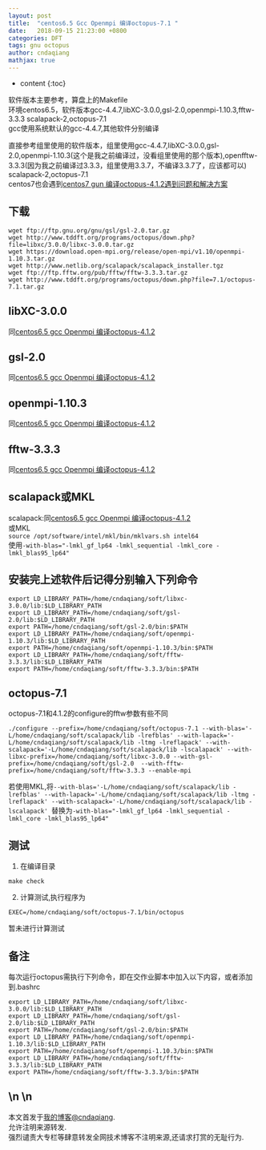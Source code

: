 ```yaml
---
layout: post
title:  "centos6.5 Gcc Openmpi 编译octopus-7.1 "
date:   2018-09-15 21:23:00 +0800
categories: DFT
tags: gnu octopus
author: cndaqiang
mathjax: true
---
```

* content
{:toc}

软件版本主要参考，算盘上的Makefile<br>
环境centos6.5，软件版本gcc-4.4.7,libXC-3.0.0,gsl-2.0,openmpi-1.10.3,fftw-3.3.3 scalapack-2,octopus-7.1<br>
gcc使用系统默认的gcc-4.4.7,其他软件分别编译







直接参考组里使用的软件版本，组里使用gcc-4.4.7,libXC-3.0.0,gsl-2.0,openmpi-1.10.3(这个是我之前编译过，没看组里使用的那个版本),openfftw-3.3.3(因为我之前编译过3.3.3，组里使用3.3.7，不编译3.3.7了，应该都可以) scalapack-2,octopus-7.1
<br>centos7也会遇到[centos7 gun 编译octopus-4.1.2遇到问题和解决方案](/2018/09/18/centos7-octopus-4.1.2/)

## 下载

```
wget ftp://ftp.gnu.org/gnu/gsl/gsl-2.0.tar.gz
wget http://www.tddft.org/programs/octopus/down.php?file=libxc/3.0.0/libxc-3.0.0.tar.gz
wget https://download.open-mpi.org/release/open-mpi/v1.10/openmpi-1.10.3.tar.gz
wget http://www.netlib.org/scalapack/scalapack_installer.tgz
wget ftp://ftp.fftw.org/pub/fftw/fftw-3.3.3.tar.gz
wget http://www.tddft.org/programs/octopus/down.php?file=7.1/octopus-7.1.tar.gz
```
## libXC-3.0.0
同[centos6.5 gcc Openmpi 编译octopus-4.1.2](/2018/09/15/gun-openmpi-octopus-4.1.2/)
## gsl-2.0
同[centos6.5 gcc Openmpi 编译octopus-4.1.2](/2018/09/15/gun-openmpi-octopus-4.1.2/)
## openmpi-1.10.3
同[centos6.5 gcc Openmpi 编译octopus-4.1.2](/2018/09/15/gun-openmpi-octopus-4.1.2/)
## fftw-3.3.3
同[centos6.5 gcc Openmpi 编译octopus-4.1.2](/2018/09/15/gun-openmpi-octopus-4.1.2/)
## scalapack或MKL
scalapack:同[centos6.5 gcc Openmpi 编译octopus-4.1.2](/2018/09/15/gun-openmpi-octopus-4.1.2/)
<br>或MKL
<br>`source /opt/software/intel/mkl/bin/mklvars.sh intel64`
<br>使用`-with-blas="-lmkl_gf_lp64 -lmkl_sequential -lmkl_core -lmkl_blas95_lp64"`

## 安装完上述软件后记得分别输入下列命令
```
export LD_LIBRARY_PATH=/home/cndaqiang/soft/libxc-3.0.0/lib:$LD_LIBRARY_PATH
export LD_LIBRARY_PATH=/home/cndaqiang/soft/gsl-2.0/lib:$LD_LIBRARY_PATH
export PATH=/home/cndaqiang/soft/gsl-2.0/bin:$PATH
export LD_LIBRARY_PATH=/home/cndaqiang/soft/openmpi-1.10.3/lib:$LD_LIBRARY_PATH
export PATH=/home/cndaqiang/soft/openmpi-1.10.3/bin:$PATH
export LD_LIBRARY_PATH=/home/cndaqiang/soft/fftw-3.3.3/lib:$LD_LIBRARY_PATH
export PATH=/home/cndaqiang/soft/fftw-3.3.3/bin:$PATH
```

## octopus-7.1

octopus-7.1和4.1.2的configure的fftw参数有些不同
```
./configure --prefix=/home/cndaqiang/soft/octopus-7.1 --with-blas='-L/home/cndaqiang/soft/scalapack/lib -lrefblas' --with-lapack='-L/home/cndaqiang/soft/scalapack/lib -ltmg -lreflapack' --with-scalapack='-L/home/cndaqiang/soft/scalapack/lib -lscalapack' --with-libxc-prefix=/home/cndaqiang/soft/libxc-3.0.0 --with-gsl-prefix=/home/cndaqiang/soft/gsl-2.0  --with-fftw-prefix=/home/cndaqiang/soft/fftw-3.3.3 --enable-mpi
```
若使用MKL,将`--with-blas='-L/home/cndaqiang/soft/scalapack/lib -lrefblas' --with-lapack='-L/home/cndaqiang/soft/scalapack/lib -ltmg -lreflapack' --with-scalapack='-L/home/cndaqiang/soft/scalapack/lib -lscalapack' `替换为`-with-blas="-lmkl_gf_lp64 -lmkl_sequential -lmkl_core -lmkl_blas95_lp64"`
## 测试
1. 在编译目录
```
make check
```
2. 计算测试,执行程序为
```
EXEC=/home/cndaqiang/soft/octopus-7.1/bin/octopus 
```
暂未进行计算测试

## 备注
每次运行octopus需执行下列命令，即在交作业脚本中加入以下内容，或者添加到.bashrc
```
export LD_LIBRARY_PATH=/home/cndaqiang/soft/libxc-3.0.0/lib:$LD_LIBRARY_PATH
export LD_LIBRARY_PATH=/home/cndaqiang/soft/gsl-2.0/lib:$LD_LIBRARY_PATH
export PATH=/home/cndaqiang/soft/gsl-2.0/bin:$PATH
export LD_LIBRARY_PATH=/home/cndaqiang/soft/openmpi-1.10.3/lib:$LD_LIBRARY_PATH
export PATH=/home/cndaqiang/soft/openmpi-1.10.3/bin:$PATH
export LD_LIBRARY_PATH=/home/cndaqiang/soft/fftw-3.3.3/lib:$LD_LIBRARY_PATH
export PATH=/home/cndaqiang/soft/fftw-3.3.3/bin:$PATH
```
\n
\n
------
本文首发于[我的博客@cndaqiang](https://cndaqiang.github.io/).<br>
允许注明来源转发.<br>
强烈谴责大专栏等肆意转发全网技术博客不注明来源,还请求打赏的无耻行为.
